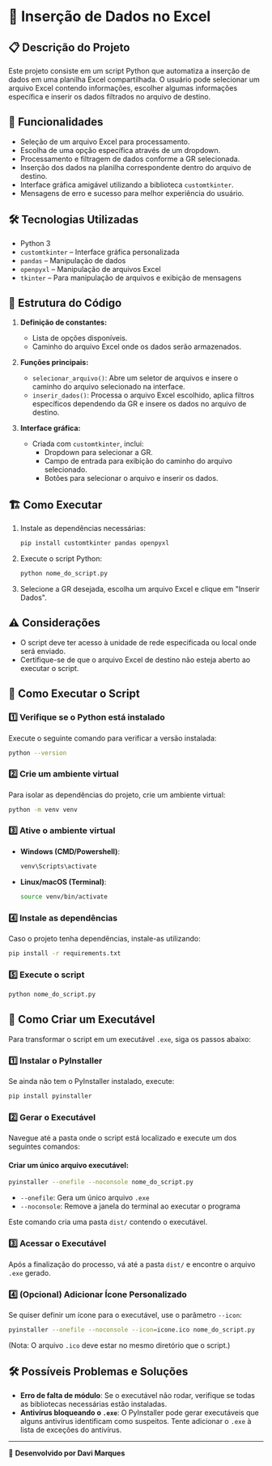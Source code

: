 # 📌 Inserção de Dados no Excel

## 📋 Descrição do Projeto

Este projeto consiste em um script Python que automatiza a inserção de dados em uma planilha Excel compartilhada. O usuário pode selecionar um arquivo Excel contendo informações, escolher algumas informações específica e inserir os dados filtrados no arquivo de destino.

## 🚀 Funcionalidades

- Seleção de um arquivo Excel para processamento.
- Escolha de uma opção específica através de um dropdown.
- Processamento e filtragem de dados conforme a GR selecionada.
- Inserção dos dados na planilha correspondente dentro do arquivo de destino.
- Interface gráfica amigável utilizando a biblioteca `customtkinter`.
- Mensagens de erro e sucesso para melhor experiência do usuário.

## 🛠️ Tecnologias Utilizadas

- Python 3
- `customtkinter` – Interface gráfica personalizada
- `pandas` – Manipulação de dados
- `openpyxl` – Manipulação de arquivos Excel
- `tkinter` – Para manipulação de arquivos e exibição de mensagens

## 📂 Estrutura do Código

1. **Definição de constantes:**
   - Lista de opções disponíveis.
   - Caminho do arquivo Excel onde os dados serão armazenados.

2. **Funções principais:**
   - `selecionar_arquivo()`: Abre um seletor de arquivos e insere o caminho do arquivo selecionado na interface.
   - `inserir_dados()`: Processa o arquivo Excel escolhido, aplica filtros específicos dependendo da GR e insere os dados no arquivo de destino.

3. **Interface gráfica:**
   - Criada com `customtkinter`, inclui:
     - Dropdown para selecionar a GR.
     - Campo de entrada para exibição do caminho do arquivo selecionado.
     - Botões para selecionar o arquivo e inserir os dados.

## 🏗️ Como Executar

1. Instale as dependências necessárias:
   ```sh
   pip install customtkinter pandas openpyxl
   ```
2. Execute o script Python:
   ```sh
   python nome_do_script.py
   ```
3. Selecione a GR desejada, escolha um arquivo Excel e clique em "Inserir Dados".

## ⚠️ Considerações

- O script deve ter acesso à unidade de rede especificada ou local onde será enviado.
- Certifique-se de que o arquivo Excel de destino não esteja aberto ao executar o script.


## 🚀 Como Executar o Script

### 1️⃣ Verifique se o Python está instalado
Execute o seguinte comando para verificar a versão instalada:
```bash
python --version
```

### 2️⃣ Crie um ambiente virtual
Para isolar as dependências do projeto, crie um ambiente virtual:
```bash
python -m venv venv
```

### 3️⃣ Ative o ambiente virtual
- **Windows (CMD/Powershell)**:
  ```bash
  venv\Scripts\activate
  ```
- **Linux/macOS (Terminal)**:
  ```bash
  source venv/bin/activate
  ```

### 4️⃣ Instale as dependências
Caso o projeto tenha dependências, instale-as utilizando:
```bash
pip install -r requirements.txt
```

### 5️⃣ Execute o script
```bash
python nome_do_script.py
```

## 🔧 Como Criar um Executável

Para transformar o script em um executável `.exe`, siga os passos abaixo:

### 1️⃣ Instalar o PyInstaller
Se ainda não tem o PyInstaller instalado, execute:
```bash
pip install pyinstaller
```

### 2️⃣ Gerar o Executável
Navegue até a pasta onde o script está localizado e execute um dos seguintes comandos:

#### Criar um único arquivo executável:
```bash
pyinstaller --onefile --noconsole nome_do_script.py
```
- `--onefile`: Gera um único arquivo `.exe`
- `--noconsole`: Remove a janela do terminal ao executar o programa

Este comando cria uma pasta `dist/` contendo o executável.

### 3️⃣ Acessar o Executável
Após a finalização do processo, vá até a pasta `dist/` e encontre o arquivo `.exe` gerado.

### 4️⃣ (Opcional) Adicionar Ícone Personalizado
Se quiser definir um ícone para o executável, use o parâmetro `--icon`:
```bash
pyinstaller --onefile --noconsole --icon=icone.ico nome_do_script.py
```
(Nota: O arquivo `.ico` deve estar no mesmo diretório que o script.)

## 🛠 Possíveis Problemas e Soluções
- **Erro de falta de módulo**: Se o executável não rodar, verifique se todas as bibliotecas necessárias estão instaladas.
- **Antivírus bloqueando o `.exe`**: O PyInstaller pode gerar executáveis que alguns antivírus identificam como suspeitos. Tente adicionar o `.exe` à lista de exceções do antivírus.

---
📌 **Desenvolvido por Davi Marques**